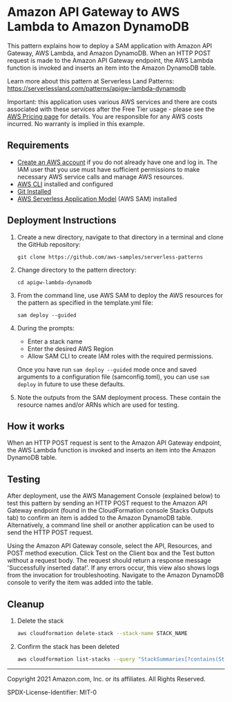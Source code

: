 # Amazon API Gateway to AWS Lambda to Amazon DynamoDB

This pattern explains how to deploy a SAM application with Amazon API Gateway, AWS Lambda, and Amazon DynamoDB. When an HTTP POST request is made to the Amazon API Gateway endpoint, the AWS Lambda function is invoked and inserts an item into the Amazon DynamoDB table.

Learn more about this pattern at Serverless Land Patterns: https://serverlessland.com/patterns/apigw-lambda-dynamodb

Important: this application uses various AWS services and there are costs associated with these services after the Free Tier usage - please see the [AWS Pricing page](https://aws.amazon.com/pricing/) for details. You are responsible for any AWS costs incurred. No warranty is implied in this example.

## Requirements

* [Create an AWS account](https://portal.aws.amazon.com/gp/aws/developer/registration/index.html) if you do not already have one and log in. The IAM user that you use must have sufficient permissions to make necessary AWS service calls and manage AWS resources.
* [AWS CLI](https://docs.aws.amazon.com/cli/latest/userguide/install-cliv2.html) installed and configured
* [Git Installed](https://git-scm.com/book/en/v2/Getting-Started-Installing-Git)
* [AWS Serverless Application Model](https://docs.aws.amazon.com/serverless-application-model/latest/developerguide/serverless-sam-cli-install.html) (AWS SAM) installed

## Deployment Instructions

1. Create a new directory, navigate to that directory in a terminal and clone the GitHub repository:
    ``` 
    git clone https://github.com/aws-samples/serverless-patterns
    ```
1. Change directory to the pattern directory:
    ```
    cd apigw-lambda-dynamodb
    ```
1. From the command line, use AWS SAM to deploy the AWS resources for the pattern as specified in the template.yml file:
    ```
    sam deploy --guided
    ```
1. During the prompts:
    * Enter a stack name
    * Enter the desired AWS Region
    * Allow SAM CLI to create IAM roles with the required permissions.

    Once you have run `sam deploy --guided` mode once and saved arguments to a configuration file (samconfig.toml), you can use `sam deploy` in future to use these defaults.

1. Note the outputs from the SAM deployment process. These contain the resource names and/or ARNs which are used for testing.

## How it works

When an HTTP POST request is sent to the Amazon API Gateway endpoint, the AWS Lambda function is invoked and inserts an item into the Amazon DynamoDB table.

## Testing

After deployment, use the AWS Management Console (explained below) to test this pattern by sending an HTTP POST request to the Amazon API Gateway endpoint (found in the CloudFormation console Stacks Outputs tab) to confirm an item is added to the Amazon DynamoDB table. Alternatively, a command line shell or another application can be used to send the HTTP POST request.

Using the Amazon API Gateway console, select the API, Resources, and POST method execution. Click Test on the Client box and the Test button without a request body. The request should return a response message 'Successfully inserted data!'. If any errors occur, this view also shows logs from the invocation for troubleshooting. Navigate to the Amazon DynamoDB console to verify the item was added into the table.

## Cleanup
 
1. Delete the stack
    ```bash
    aws cloudformation delete-stack --stack-name STACK_NAME
    ```
1. Confirm the stack has been deleted
    ```bash
    aws cloudformation list-stacks --query "StackSummaries[?contains(StackName,'STACK_NAME')].StackStatus"
    ```
----
Copyright 2021 Amazon.com, Inc. or its affiliates. All Rights Reserved.

SPDX-License-Identifier: MIT-0
